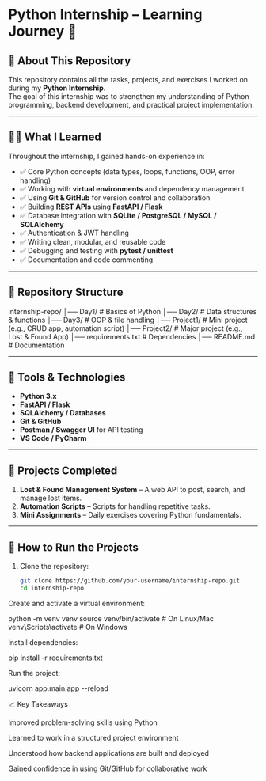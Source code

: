 # Python Internship – Learning Journey 🚀

## 📌 About This Repository
This repository contains all the tasks, projects, and exercises I worked on during my **Python Internship**.  
The goal of this internship was to strengthen my understanding of Python programming, backend development, and practical project implementation.

---

## 🧑‍💻 What I Learned
Throughout the internship, I gained hands-on experience in:

- ✅ Core Python concepts (data types, loops, functions, OOP, error handling)  
- ✅ Working with **virtual environments** and dependency management  
- ✅ Using **Git & GitHub** for version control and collaboration  
- ✅ Building **REST APIs** using **FastAPI / Flask**  
- ✅ Database integration with **SQLite / PostgreSQL / MySQL / SQLAlchemy**  
- ✅ Authentication & JWT handling  
- ✅ Writing clean, modular, and reusable code  
- ✅ Debugging and testing with **pytest / unittest**  
- ✅ Documentation and code commenting  

---

## 📂 Repository Structure


internship-repo/
│── Day1/ # Basics of Python
│── Day2/ # Data structures & functions
│── Day3/ # OOP & file handling
│── Project1/ # Mini project (e.g., CRUD app, automation script)
│── Project2/ # Major project (e.g., Lost & Found App)
│── requirements.txt # Dependencies
│── README.md # Documentation


---

## 🔧 Tools & Technologies
- **Python 3.x**  
- **FastAPI / Flask**  
- **SQLAlchemy / Databases**  
- **Git & GitHub**  
- **Postman / Swagger UI** for API testing  
- **VS Code / PyCharm**  

---

## 📜 Projects Completed
1. **Lost & Found Management System** – A web API to post, search, and manage lost items.  
2. **Automation Scripts** – Scripts for handling repetitive tasks.  
3. **Mini Assignments** – Daily exercises covering Python fundamentals.  

---

## 🚀 How to Run the Projects
1. Clone the repository:
   ```bash
   git clone https://github.com/your-username/internship-repo.git
   cd internship-repo


Create and activate a virtual environment:

python -m venv venv
source venv/bin/activate   # On Linux/Mac
venv\Scripts\activate      # On Windows


Install dependencies:

pip install -r requirements.txt


Run the project:

uvicorn app.main:app --reload

📈 Key Takeaways

Improved problem-solving skills using Python

Learned to work in a structured project environment

Understood how backend applications are built and deployed

Gained confidence in using Git/GitHub for collaborative work
